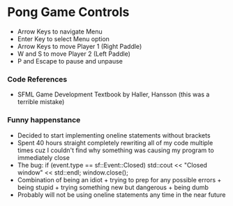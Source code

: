 # Pong Game Controls
- Arrow Keys to navigate Menu
- Enter Key to select Menu option
- Arrow Keys to move Player 1 (Right Paddle)
- W and S to move Player 2 (Left Paddle)
- P and Escape to pause and unpause

### Code References
- SFML Game Development Textbook by Haller, Hansson (this was a terrible mistake)

### Funny happenstance
- Decided to start implementing oneline statements without brackets
- Spent 40 hours straight completely rewriting all of my code multiple times cuz I couldn't find why something was causing my program to immediately close
- The bug:
    if (event.type == sf::Event::Closed)
            std::cout << "Closed window" << std::endl;
            window.close();
- Combination of being an idiot + trying to prep for any possible errors + being stupid + trying something new but dangerous + being dumb
- Probably will not be using oneline statements any time in the near future